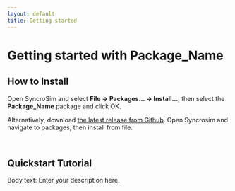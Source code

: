 ```yaml
---
layout: default
title: Getting started
---
```


# Getting started with **Package_Name**

## How to Install

Open SyncroSim and select **File -> Packages… -> Install…**, then select the **Package_Name** package and click OK.

Alternatively, download [the latest release from Github](https://github.com/ApexRMS/Package_Name/releases/). Open Syncrosim and navigate to packages, then install from file.

&nbsp;
## Quickstart Tutorial

Body text: Enter your description here.
